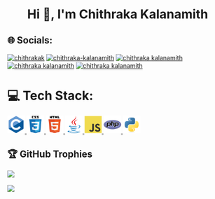 <h1 align="center">Hi 👋, I'm Chithraka Kalanamith</h1>




## 🌐 Socials:
<a href="https://twitter.com/chithrakak" target="blank"><img align="center" src="https://raw.githubusercontent.com/rahuldkjain/github-profile-readme-generator/master/src/images/icons/Social/twitter.svg" alt="chithrakak" height="30" width="40" /></a>
<a href="https://linkedin.com/in/chithraka-kalanamith" target="blank"><img align="center" src="https://raw.githubusercontent.com/rahuldkjain/github-profile-readme-generator/master/src/images/icons/Social/linked-in-alt.svg" alt="chithraka-kalanamith" height="30" width="40" /></a>
<a href="https://fb.com/chithraka kalanamith" target="blank"><img align="center" src="https://raw.githubusercontent.com/rahuldkjain/github-profile-readme-generator/master/src/images/icons/Social/facebook.svg" alt="chithraka kalanamith" height="30" width="40" /></a>
<a href="https://instagram.com/chithraka kalanamith" target="blank"><img align="center" src="https://raw.githubusercontent.com/rahuldkjain/github-profile-readme-generator/master/src/images/icons/Social/instagram.svg" alt="chithraka kalanamith" height="30" width="40" /></a>
<a href="https://www.hackerrank.com/chithraka kalanamith" target="blank"><img align="center" src="https://raw.githubusercontent.com/rahuldkjain/github-profile-readme-generator/master/src/images/icons/Social/hackerrank.svg" alt="chithraka kalanamith" height="30" width="40" /></a>
</p>

# 💻 Tech Stack:
<p align="left"> <a href="https://www.cprogramming.com/" target="_blank" rel="noreferrer"> <img src="https://raw.githubusercontent.com/devicons/devicon/master/icons/c/c-original.svg" alt="c" width="40" height="40"/> </a> <a href="https://www.w3schools.com/css/" target="_blank" rel="noreferrer"> <img src="https://raw.githubusercontent.com/devicons/devicon/master/icons/css3/css3-original-wordmark.svg" alt="css3" width="40" height="40"/> </a> <a href="https://www.w3.org/html/" target="_blank" rel="noreferrer"> <img src="https://raw.githubusercontent.com/devicons/devicon/master/icons/html5/html5-original-wordmark.svg" alt="html5" width="40" height="40"/> </a> <a href="https://www.java.com" target="_blank" rel="noreferrer"> <img src="https://raw.githubusercontent.com/devicons/devicon/master/icons/java/java-original.svg" alt="java" width="40" height="40"/> </a> <a href="https://developer.mozilla.org/en-US/docs/Web/JavaScript" target="_blank" rel="noreferrer"> <img src="https://raw.githubusercontent.com/devicons/devicon/master/icons/javascript/javascript-original.svg" alt="javascript" width="40" height="40"/> </a> <a href="https://www.php.net" target="_blank" rel="noreferrer"> <img src="https://raw.githubusercontent.com/devicons/devicon/master/icons/php/php-original.svg" alt="php" width="40" height="40"/> </a> <a href="https://www.python.org" target="_blank" rel="noreferrer"> <img src="https://raw.githubusercontent.com/devicons/devicon/master/icons/python/python-original.svg" alt="python" width="40" height="40"/> </a> </p>

<!-- # 📊 GitHub Stats:
![](https://github-readme-stats.vercel.app/api?username=chithraka-kal&theme=gotham&hide_border=false&include_all_commits=false&count_private=false)<br/>
![](https://github-readme-streak-stats.herokuapp.com/?user=chithraka-kal&theme=gotham&hide_border=false)<br/>
![](https://github-readme-stats.vercel.app/api/top-langs/?username=chithraka-kal&theme=gotham&hide_border=false&include_all_commits=false&count_private=false&layout=compact) -->

## 🏆 GitHub Trophies
![](https://github-profile-trophy.vercel.app/?username=chithraka-kal&theme=onedark&no-frame=false&no-bg=false&margin-w=4)

[![](https://visitcount.itsvg.in/api?id=chithraka-kal&icon=0&color=3)](https://visitcount.itsvg.in)


<!-- Proudly created with GPRM ( https://gprm.itsvg.in ) -->
